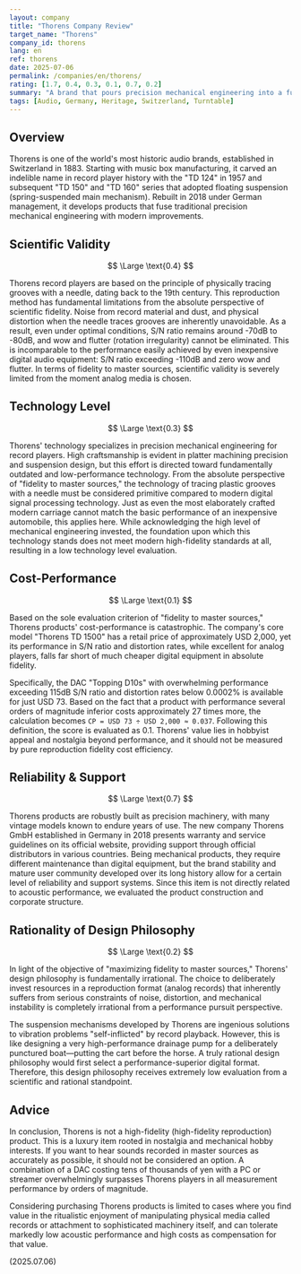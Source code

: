 ```yaml
---
layout: company
title: "Thorens Company Review"
target_name: "Thorens"
company_id: thorens
lang: en
ref: thorens
date: 2025-07-06
permalink: /companies/en/thorens/
rating: [1.7, 0.4, 0.3, 0.1, 0.7, 0.2]
summary: "A brand that pours precision mechanical engineering into a fundamentally outdated audio format. Since analog record reproduction underperforms standard digital audio in all performance measurements, it receives extremely low evaluation from a scientific fidelity perspective. The design philosophy is irrational in pursuing high performance, and cost-performance is catastrophic. These products are for users seeking nostalgia and mechanical hobby interests rather than accurate acoustic reproduction."
tags: [Audio, Germany, Heritage, Switzerland, Turntable]
---
```

## Overview

Thorens is one of the world's most historic audio brands, established in Switzerland in 1883. Starting with music box manufacturing, it carved an indelible name in record player history with the "TD 124" in 1957 and subsequent "TD 150" and "TD 160" series that adopted floating suspension (spring-suspended main mechanism). Rebuilt in 2018 under German management, it develops products that fuse traditional precision mechanical engineering with modern improvements.

## Scientific Validity

$$ \Large \text{0.4} $$

Thorens record players are based on the principle of physically tracing grooves with a needle, dating back to the 19th century. This reproduction method has fundamental limitations from the absolute perspective of scientific fidelity. Noise from record material and dust, and physical distortion when the needle traces grooves are inherently unavoidable. As a result, even under optimal conditions, S/N ratio remains around -70dB to -80dB, and wow and flutter (rotation irregularity) cannot be eliminated. This is incomparable to the performance easily achieved by even inexpensive digital audio equipment: S/N ratio exceeding -110dB and zero wow and flutter. In terms of fidelity to master sources, scientific validity is severely limited from the moment analog media is chosen.

## Technology Level

$$ \Large \text{0.3} $$

Thorens' technology specializes in precision mechanical engineering for record players. High craftsmanship is evident in platter machining precision and suspension design, but this effort is directed toward fundamentally outdated and low-performance technology. From the absolute perspective of "fidelity to master sources," the technology of tracing plastic grooves with a needle must be considered primitive compared to modern digital signal processing technology. Just as even the most elaborately crafted modern carriage cannot match the basic performance of an inexpensive automobile, this applies here. While acknowledging the high level of mechanical engineering invested, the foundation upon which this technology stands does not meet modern high-fidelity standards at all, resulting in a low technology level evaluation.

## Cost-Performance

$$ \Large \text{0.1} $$

Based on the sole evaluation criterion of "fidelity to master sources," Thorens products' cost-performance is catastrophic. The company's core model "Thorens TD 1500" has a retail price of approximately USD 2,000, yet its performance in S/N ratio and distortion rates, while excellent for analog players, falls far short of much cheaper digital equipment in absolute fidelity.

Specifically, the DAC "Topping D10s" with overwhelming performance exceeding 115dB S/N ratio and distortion rates below 0.0002% is available for just USD 73. Based on the fact that a product with performance several orders of magnitude inferior costs approximately 27 times more, the calculation becomes `CP = USD 73 ÷ USD 2,000 ≈ 0.037`. Following this definition, the score is evaluated as 0.1. Thorens' value lies in hobbyist appeal and nostalgia beyond performance, and it should not be measured by pure reproduction fidelity cost efficiency.

## Reliability & Support

$$ \Large \text{0.7} $$

Thorens products are robustly built as precision machinery, with many vintage models known to endure years of use. The new company Thorens GmbH established in Germany in 2018 presents warranty and service guidelines on its official website, providing support through official distributors in various countries. Being mechanical products, they require different maintenance than digital equipment, but the brand stability and mature user community developed over its long history allow for a certain level of reliability and support systems. Since this item is not directly related to acoustic performance, we evaluated the product construction and corporate structure.

## Rationality of Design Philosophy

$$ \Large \text{0.2} $$

In light of the objective of "maximizing fidelity to master sources," Thorens' design philosophy is fundamentally irrational. The choice to deliberately invest resources in a reproduction format (analog records) that inherently suffers from serious constraints of noise, distortion, and mechanical instability is completely irrational from a performance pursuit perspective.

The suspension mechanisms developed by Thorens are ingenious solutions to vibration problems "self-inflicted" by record playback. However, this is like designing a very high-performance drainage pump for a deliberately punctured boat—putting the cart before the horse. A truly rational design philosophy would first select a performance-superior digital format. Therefore, this design philosophy receives extremely low evaluation from a scientific and rational standpoint.

## Advice

In conclusion, Thorens is not a high-fidelity (high-fidelity reproduction) product. This is a luxury item rooted in nostalgia and mechanical hobby interests. If you want to hear sounds recorded in master sources as accurately as possible, it should not be considered an option. A combination of a DAC costing tens of thousands of yen with a PC or streamer overwhelmingly surpasses Thorens players in all measurement performance by orders of magnitude.

Considering purchasing Thorens products is limited to cases where you find value in the ritualistic enjoyment of manipulating physical media called records or attachment to sophisticated machinery itself, and can tolerate markedly low acoustic performance and high costs as compensation for that value.

(2025.07.06)